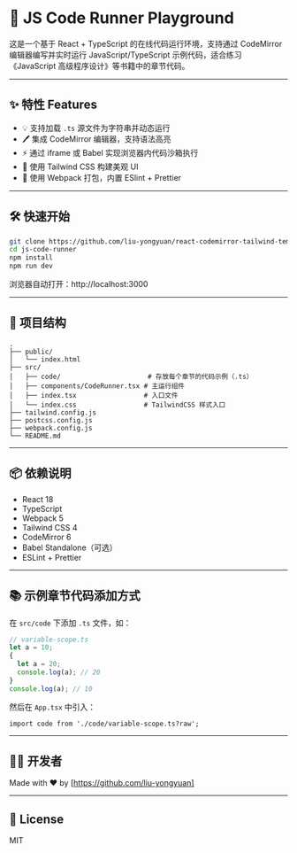 # 🧪 JS Code Runner Playground

这是一个基于 React + TypeScript 的在线代码运行环境，支持通过 CodeMirror 编辑器编写并实时运行 JavaScript/TypeScript 示例代码，适合练习《JavaScript 高级程序设计》等书籍中的章节代码。

---

## ✨ 特性 Features

- 💡 支持加载 `.ts` 源文件为字符串并动态运行
- 🖊️ 集成 CodeMirror 编辑器，支持语法高亮
- ⚡ 通过 iframe 或 Babel 实现浏览器内代码沙箱执行
- 🎨 使用 Tailwind CSS 构建美观 UI
- 🧰 使用 Webpack 打包，内置 ESlint + Prettier

---

## 🛠️ 快速开始

```bash
git clone https://github.com/liu-yongyuan/react-codemirror-tailwind-template.git
cd js-code-runner
npm install
npm run dev
```

浏览器自动打开：http://localhost:3000

---

## 📁 项目结构

```
.
├── public/
│   └── index.html
├── src/
│   ├── code/                      # 存放每个章节的代码示例（.ts）
│   ├── components/CodeRunner.tsx # 主运行组件
│   ├── index.tsx                 # 入口文件
│   └── index.css                 # TailwindCSS 样式入口
├── tailwind.config.js
├── postcss.config.js
├── webpack.config.js
└── README.md
```

---

## 📦 依赖说明

- React 18
- TypeScript
- Webpack 5
- Tailwind CSS 4
- CodeMirror 6
- Babel Standalone（可选）
- ESLint + Prettier

---

## 📚 示例章节代码添加方式

在 `src/code` 下添加 `.ts` 文件，如：

```ts
// variable-scope.ts
let a = 10;
{
  let a = 20;
  console.log(a); // 20
}
console.log(a); // 10
```

然后在 `App.tsx` 中引入：

```tsx
import code from './code/variable-scope.ts?raw';
```

---

## 🧑‍💻 开发者

Made with ❤️ by [https://github.com/liu-yongyuan]

---

## 📄 License

MIT